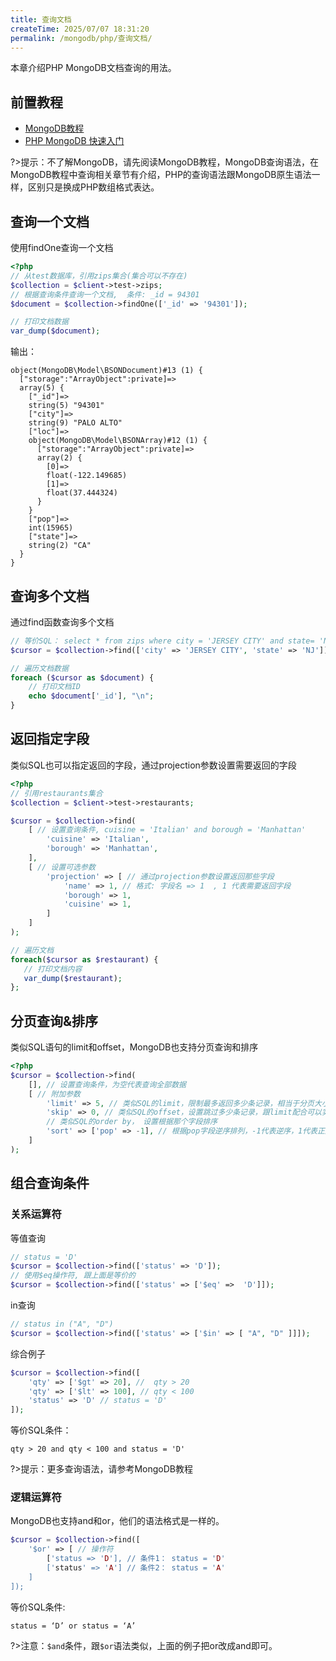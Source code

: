 ```yaml
---
title: 查询文档
createTime: 2025/07/07 18:31:20
permalink: /mongodb/php/查询文档/
---
```

本章介绍PHP MongoDB文档查询的用法。

## 前置教程
- <a href='/#/数据库/mongodb/README'>MongoDB教程</a>
- <a href='/#/编程语言/php/mongdb/fast_induction'>PHP MongoDB 快速入门</a>

?>提示：不了解MongoDB，请先阅读MongoDB教程，MongoDB查询语法，在MongoDB教程中查询相关章节有介绍，PHP的查询语法跟MongoDB原生语法一样，区别只是换成PHP数组格式表达。

## 查询一个文档
使用findOne查询一个文档
```php
<?php
// 从test数据库，引用zips集合(集合可以不存在)
$collection = $client->test->zips;
// 根据查询条件查询一个文档,  条件: _id = 94301
$document = $collection->findOne(['_id' => '94301']);

// 打印文档数据
var_dump($document);
```

输出：
```shell
object(MongoDB\Model\BSONDocument)#13 (1) {
  ["storage":"ArrayObject":private]=>
  array(5) {
    ["_id"]=>
    string(5) "94301"
    ["city"]=>
    string(9) "PALO ALTO"
    ["loc"]=>
    object(MongoDB\Model\BSONArray)#12 (1) {
      ["storage":"ArrayObject":private]=>
      array(2) {
        [0]=>
        float(-122.149685)
        [1]=>
        float(37.444324)
      }
    }
    ["pop"]=>
    int(15965)
    ["state"]=>
    string(2) "CA"
  }
}
```

## 查询多个文档

通过find函数查询多个文档
```php
// 等价SQL： select * from zips where city = 'JERSEY CITY' and state= 'NJ'
$cursor = $collection->find(['city' => 'JERSEY CITY', 'state' => 'NJ']);

// 遍历文档数据
foreach ($cursor as $document) {
    // 打印文档ID
    echo $document['_id'], "\n";
}
```

## 返回指定字段

类似SQL也可以指定返回的字段，通过projection参数设置需要返回的字段
```php
<?php
// 引用restaurants集合
$collection = $client->test->restaurants;

$cursor = $collection->find(
    [ // 设置查询条件, cuisine = 'Italian' and borough = 'Manhattan'
        'cuisine' => 'Italian',
        'borough' => 'Manhattan',
    ],
    [ // 设置可选参数
        'projection' => [ // 通过projection参数设置返回那些字段
            'name' => 1, // 格式: 字段名 => 1  , 1 代表需要返回字段
            'borough' => 1,
            'cuisine' => 1,
        ]
    ]
);

// 遍历文档
foreach($cursor as $restaurant) {
   // 打印文档内容
   var_dump($restaurant);
};
```

## 分页查询&排序

类似SQL语句的limit和offset，MongoDB也支持分页查询和排序
```php
<?php
$cursor = $collection->find(
    [], // 设置查询条件，为空代表查询全部数据
    [ // 附加参数
        'limit' => 5, // 类似SQL的limit，限制最多返回多少条记录，相当于分页大小
        'skip' => 0, // 类似SQL的offset，设置跳过多少条记录，跟limit配合可以实现分页效果
        // 类似SQL的order by， 设置根据那个字段排序
        'sort' => ['pop' => -1], // 根据pop字段逆序排列，-1代表逆序，1代表正序
    ]
);
```

## 组合查询条件
### 关系运算符
等值查询
```php
// status = 'D'
$cursor = $collection->find(['status' => 'D']);
// 使用$eq操作符, 跟上面是等价的
$cursor = $collection->find(['status' => ['$eq' =>  'D']]);
```

in查询
```php
// status in ("A", "D")
$cursor = $collection->find(['status' => ['$in' => [ "A", "D" ]]]);
```

综合例子
```php
$cursor = $collection->find([
    'qty' => ['$gt' => 20], //  qty > 20
    'qty' => ['$lt' => 100], // qty < 100
    'status' => 'D' // status = 'D'
]);
```

等价SQL条件：
```shell
qty > 20 and qty < 100 and status = 'D'
```

?>提示：更多查询语法，请参考MongoDB教程

### 逻辑运算符

MongoDB也支持and和or，他们的语法格式是一样的。
```php
$cursor = $collection->find([
    '$or' => [ // 操作符
        ['status => 'D'], // 条件1： status = 'D'
        ['status' => 'A'] // 条件2： status = 'A'
    ]
]);
```
等价SQL条件:
```shell
status = ‘D’ or status = ‘A’
```
?>注意：`$and`条件，跟`$or`语法类似，上面的例子把or改成and即可。